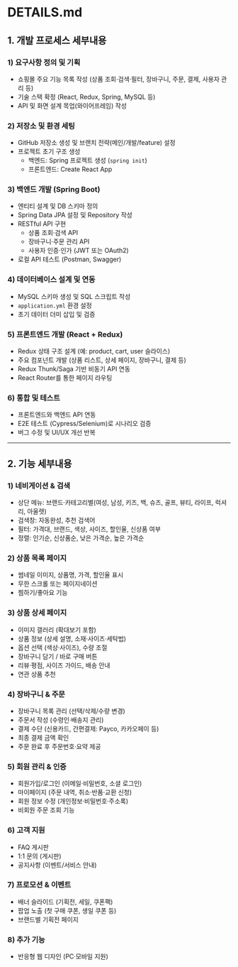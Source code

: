 # DETAILS.md

## 1. 개발 프로세스 세부내용

### 1) 요구사항 정의 및 기획
- 쇼핑몰 주요 기능 목록 작성 (상품 조회·검색·필터, 장바구니, 주문, 결제, 사용자 관리 등)  
- 기술 스택 확정 (React, Redux, Spring, MySQL 등)  
- API 및 화면 설계 목업(와이어프레임) 작성  

### 2) 저장소 및 환경 세팅
- GitHub 저장소 생성 및 브랜치 전략(메인/개발/feature) 설정  
- 프로젝트 초기 구조 생성  
  - 백엔드: Spring 프로젝트 생성 (`spring init`)  
  - 프론트엔드: Create React App  

### 3) 백엔드 개발 (Spring Boot)
- 엔티티 설계 및 DB 스키마 정의  
- Spring Data JPA 설정 및 Repository 작성  
- RESTful API 구현  
  - 상품 조회·검색 API  
  - 장바구니·주문 관리 API  
  - 사용자 인증·인가 (JWT 또는 OAuth2)  
- 로컬 API 테스트 (Postman, Swagger)  

### 4) 데이터베이스 설계 및 연동
- MySQL 스키마 생성 및 SQL 스크립트 작성  
- `application.yml` 환경 설정  
- 초기 데이터 더미 삽입 및 검증  

### 5) 프론트엔드 개발 (React + Redux)
- Redux 상태 구조 설계 (예: product, cart, user 슬라이스)  
- 주요 컴포넌트 개발 (상품 리스트, 상세 페이지, 장바구니, 결제 등)  
- Redux Thunk/Saga 기반 비동기 API 연동  
- React Router를 통한 페이지 라우팅  

### 6) 통합 및 테스트
- 프론트엔드와 백엔드 API 연동  
- E2E 테스트 (Cypress/Selenium)로 시나리오 검증  
- 버그 수정 및 UI/UX 개선 반복  

---

## 2. 기능 세부내용

### 1) 네비게이션 & 검색
- 상단 메뉴: 브랜드·카테고리별(여성, 남성, 키즈, 백, 슈즈, 골프, 뷰티, 라이프, 럭셔리, 아울렛)  
- 검색창: 자동완성, 추천 검색어  
- 필터: 가격대, 브랜드, 색상, 사이즈, 할인율, 신상품 여부  
- 정렬: 인기순, 신상품순, 낮은 가격순, 높은 가격순  

### 2) 상품 목록 페이지
- 썸네일 이미지, 상품명, 가격, 할인율 표시  
- 무한 스크롤 또는 페이지네이션  
- 찜하기/좋아요 기능  

### 3) 상품 상세 페이지
- 이미지 갤러리 (확대보기 포함)  
- 상품 정보 (상세 설명, 소재·사이즈·세탁법)  
- 옵션 선택 (색상·사이즈), 수량 조절  
- 장바구니 담기 / 바로 구매 버튼  
- 리뷰·평점, 사이즈 가이드, 배송 안내  
- 연관 상품 추천  

### 4) 장바구니 & 주문
- 장바구니 목록 관리 (선택/삭제/수량 변경)  
- 주문서 작성 (수령인·배송지 관리)  
- 결제 수단 (신용카드, 간편결제: Payco, 카카오페이 등)  
- 최종 결제 금액 확인  
- 주문 완료 후 주문번호·요약 제공  

### 5) 회원 관리 & 인증
- 회원가입/로그인 (이메일·비밀번호, 소셜 로그인)  
- 마이페이지 (주문 내역, 취소·반품·교환 신청)  
- 회원 정보 수정 (개인정보·비밀번호·주소록)  
- 비회원 주문 조회 기능  

### 6) 고객 지원
- FAQ 게시판  
- 1:1 문의 (게시판)  
- 공지사항 (이벤트/서비스 안내)  

### 7) 프로모션 & 이벤트
- 배너 슬라이드 (기획전, 세일, 쿠폰팩)  
- 팝업 노출 (첫 구매 쿠폰, 생일 쿠폰 등)  
- 브랜드별 기획전 페이지  

### 8) 추가 기능 
- 반응형 웹 디자인 (PC·모바일 지원)  
